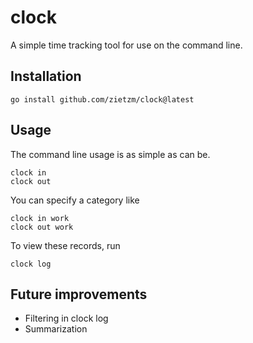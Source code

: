 # clock

A simple time tracking tool for use on the command line.

## Installation

```
go install github.com/zietzm/clock@latest
```

## Usage

The command line usage is as simple as can be.

```
clock in
clock out
```

You can specify a category like

```
clock in work
clock out work
```


To view these records, run

```
clock log
```

## Future improvements

* Filtering in clock log
* Summarization
